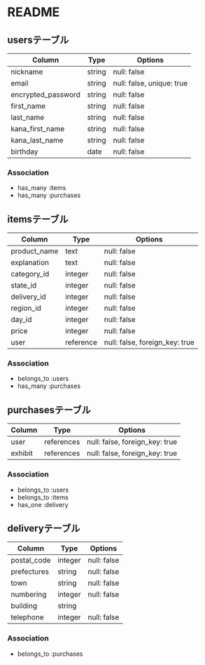 # README

## usersテーブル

| Column              | Type   | Options                   |
| ------------------- | ------ | ------------------------- |
| nickname            | string | null: false               |
| email               | string | null: false, unique: true |
| encrypted_password  | string | null: false               |
| first_name          | string | null: false               |
| last_name           | string | null: false               |
| kana_first_name     | string | null: false               |
| kana_last_name      | string | null: false               |
| birthday            | date   | null: false               |

### Association

- has_many :items
- has_many :purchases

## itemsテーブル

| Column       | Type      | Options                        |
| ------------ | --------- | ------------------------------ |
| product_name | text      | null: false                    |
| explanation  | text      | null: false                    |
| category_id  | integer   | null: false                    |
| state_id     | integer   | null: false                    |
| delivery_id  | integer   | null: false                    |
| region_id    | integer   | null: false                    |
| day_id       | integer   | null: false                    |
| price        | integer   | null: false                    |
| user         | reference | null: false, foreign_key: true | 

### Association

- belongs_to :users
- has_many   :purchases

## purchasesテーブル

| Column  | Type       | Options                        |
| ------- | ---------- | ------------------------------ |
| user    | references | null: false, foreign_key: true |
| exhibit | references | null: false, foreign_key: true |

### Association

- belongs_to :users
- belongs_to :items
- has_one    :delivery

## deliveryテーブル

| Column      | Type    | Options     |
| ----------- | ------- | ----------- |
| postal_code | integer | null: false |
| prefectures | string  | null: false |
| town        | string  | null: false |
| numbering   | integer | null: false |
| building    | string  |             |
| telephone   | integer | null: false |

### Association

- belongs_to :purchases